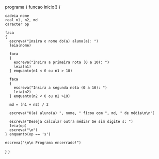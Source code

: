 <!-- Calcular a média de 2 notas dos alunos (usando faca) -->

programa {
  funcao inicio() {
    
    cadeia nome
    real n1, n2, md
    caracter op

    faca
    {
      escreva("Insira o nome do(a) aluno(a): ")
      leia(nome)

      faca
      {
        escreva("Insira a primeira nota (0 a 10): ")
        leia(n1)
      } enquanto(n1 < 0 ou n1 > 10)

      faca
      {
        escreva("Insira a segunda nota (0 a 10): ")
        leia(n2)
      } enquanto(n2 < 0 ou n2 >10)

      md = (n1 + n2) / 2

      escreva("O(a) aluno(a) ", nome, " ficou com ", md, " de média\n\n")

      escreva("Deseja calcular outra média? Se sim digite s: ")
      leia(op)
      escreva("\n")
    } enquanto(op == 's')

    escreva("\n\n Programa encerrado!")
  }
}
